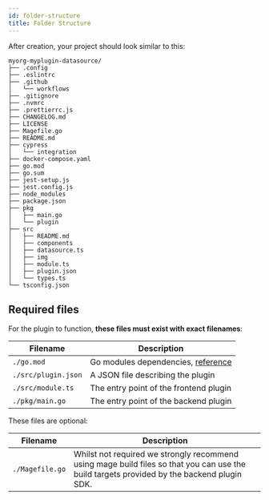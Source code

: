```yaml
---
id: folder-structure
title: Folder Structure
---
```


After creation, your project should look similar to this:

```
myorg-myplugin-datasource/
├── .config
├── .eslintrc
├── .github
│   └── workflows
├── .gitignore
├── .nvmrc
├── .prettierrc.js
├── CHANGELOG.md
├── LICENSE
├── Magefile.go
├── README.md
├── cypress
│   └── integration
├── docker-compose.yaml
├── go.mod
├── go.sum
├── jest-setup.js
├── jest.config.js
├── node_modules
├── package.json
├── pkg
│   ├── main.go
│   └── plugin
├── src
│   ├── README.md
│   ├── components
│   ├── datasource.ts
│   ├── img
│   ├── module.ts
│   ├── plugin.json
│   └── types.ts
└── tsconfig.json
```

## Required files

For the plugin to function, **these files must exist with exact filenames**:

| Filename            | Description                                                                          |
| ------------------- | ------------------------------------------------------------------------------------ |
| `./go.mod`          | Go modules dependencies, [reference](https://golang.org/cmd/go/#hdr-The_go_mod_file) |
| `./src/plugin.json` | A JSON file describing the plugin                                                    |
| `./src/module.ts`   | The entry point of the frontend plugin                                               |
| `./pkg/main.go`     | The entry point of the backend plugin                                                |

These files are optional:

| Filename        | Description                                                                                                                                |
| --------------- | ------------------------------------------------------------------------------------------------------------------------------------------ |
| `./Magefile.go` | Whilst not required we strongly recommend using mage build files so that you can use the build targets provided by the backend plugin SDK. |
